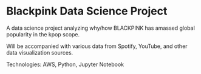 # Blackpink Data Science Project
A data science project analyzing why/how BLACKPINK has amassed global popularity in the kpop scope.

Will be accompanied with various data from Spotify, YouTube, and other data visualization sources.

Technologies: AWS, Python, Jupyter Notebook
